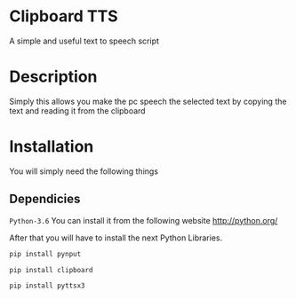 # Clipboard TTS
A simple and useful text to speech script

# Description
Simply this allows you make the pc speech the selected text by copying the text and reading it from the clipboard

# Installation
You will simply need the following things

## Dependicies
`Python-3.6` You can install it from the following website http://python.org/

After that you will have to install the next Python Libraries.
```bash
pip install pynput
```
```bash
pip install clipboard
```
```bash
pip install pyttsx3
```
